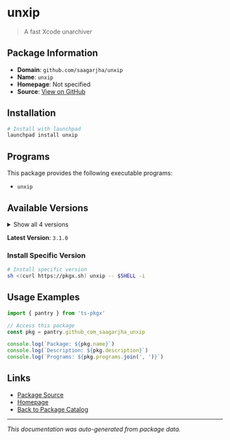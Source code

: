 # unxip

> A fast Xcode unarchiver

## Package Information

- **Domain**: `github.com/saagarjha/unxip`
- **Name**: `unxip`
- **Homepage**: Not specified
- **Source**: [View on GitHub](https://github.com/pkgxdev/pantry/tree/main/projects/github.com/saagarjha/unxip/package.yml)

## Installation

```bash
# Install with launchpad
launchpad install unxip
```

## Programs

This package provides the following executable programs:

- `unxip`

## Available Versions

<details>
<summary>Show all 4 versions</summary>

- `3.1.0`, `3.0.0`, `2.2.0`, `2.1.0`

</details>

**Latest Version**: `3.1.0`

### Install Specific Version

```bash
# Install specific version
sh <(curl https://pkgx.sh) unxip -- $SHELL -i
```

## Usage Examples

```typescript
import { pantry } from 'ts-pkgx'

// Access this package
const pkg = pantry.github_com_saagarjha_unxip

console.log(`Package: ${pkg.name}`)
console.log(`Description: ${pkg.description}`)
console.log(`Programs: ${pkg.programs.join(', ')}`)
```

## Links

- [Package Source](https://github.com/pkgxdev/pantry/tree/main/projects/github.com/saagarjha/unxip/package.yml)
- [Homepage](#)
- [Back to Package Catalog](../package-catalog.md)

---

*This documentation was auto-generated from package data.*

